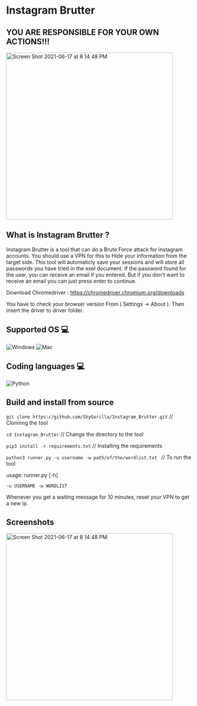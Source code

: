 # Instagram Brutter 

## YOU ARE RESPONSIBLE FOR YOUR OWN ACTIONS!!!


<img width="450" high="650" alt="Screen Shot 2021-06-17 at 8 14 48 PM" src="https://user-images.githubusercontent.com/73632576/122437581-e2b78500-cfaa-11eb-9ce2-f92e301ca7d4.png">

## What is Instagram Brutter ? 
Instagram Brutter is a tool that can do a Brute Force attack for instagram accounts. You should use a VPN for this to Hide your information from the target side. This tool will automaticly save your sessions and will store all passwords you have tried in the exel document. If the password found for the user, you can receive an email if you entered. But if you don't want to receive an email you can just press enter to continue.

Download Chromedriver : https://chromedriver.chromium.org/downloads

You have to check your browser version From ( Settings -> About ). Then insert the driver to driver folder.

## Supported OS 💻

![Windows](http://img.shields.io/badge/-Windows-0078D6?style=flat-square&logo=windows&logoColor=ffffff)
![Mac](http://img.shields.io/badge/-Mac-0078D6?style=flat-square&logo=apple&logoColor=ffffff)

## Coding languages 💻

![Python](https://img.shields.io/badge/-Python-333333?style=flat&logo=python)&nbsp;

## Build and install from source
`git clone https://github.com/ShyGorilla/Instagram_Brutter.git` // Cloninng the tool

`cd Instagram_Brutter` // Change the directory to the tool

`pip3 install -r requirements.txt` // Installing the requirements

`python3 runner.py -u username -w path/of/the/wordlist.txt ` // To run the tool

usage: runner.py [-h]

`-u USERNAME -w WORDLIST`

Whenever you get a waiting message for 10 minutes, reset your VPN to get a new ip.

## Screenshots

<img width="450" high="650" alt="Screen Shot 2021-06-17 at 8 14 48 PM" src="https://user-images.githubusercontent.com/73632576/122439880-172c4080-cfad-11eb-9130-e0752addfe88.JPG">

